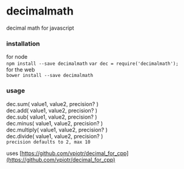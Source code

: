 # decimalmath

decimal math for javascript  

### installation
for node  
`npm install --save decimalmath`
`var dec = require('decimalmath');`  
for the web  
`bower install --save decimalmath`

### usage
dec.sum( value1, value2, precision? )  
dec.add( value1, value2, precision? )  
dec.sub( value1, value2, precision? )  
dec.minus( value1, value2, precision? )  
dec.multiply( value1, value2, precision? )  
dec.divide( value1, value2, precision? )  
`precision defaults to 2, max 10`


uses [https://github.com/vpiotr/decimal_for_cpp](https://github.com/vpiotr/decimal_for_cpp)
